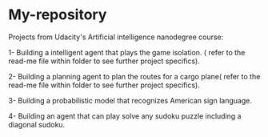 # My-repository

Projects from Udacity's Artificial intelligence nanodegree course:

1- Building a intelligent agent that plays the game isolation. ( refer to the read-me file within folder to see further project specifics).

2- Building a planning agent to plan the routes for a cargo plane( refer to the read-me file within folder to see further project specifics).

3- Building a probabilistic model that recognizes American sign language.

4- Building an agent that can play solve any sudoku puzzle including a diagonal sudoku.
